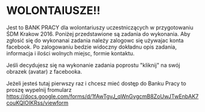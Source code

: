 # WOLONTAIUSZE!!

Jest to BANK PRACY dla wolontariuszy uczestniczących w przygotowaniu ŚDM Krakow 2016.
Poniżej przedstawione są zadania do wykonania. 
Aby zgłosić się do wykonanai zadania należy zalogowc się używajac konta facebook.
Po zalogowaniu bedzie widoczny dokładnu opis zadania, informacja i ilości wolnych miejsc, formie kontaktu.

Jeśli decydujesz się na wykonanie zadania poprostu "kliknij" na swój obrazek (avatar) z facebooka. 

Jeżeli jesteś tutaj pierwszy raz i chcesz mieć dostęp do Banku Pracy to proszę wypelnij fromularz
https://docs.google.com/forms/d/1fAwTgvJ_qWnGvgcmB8ZoUwJTwEnbAK7couKQIOIKRss/viewform

